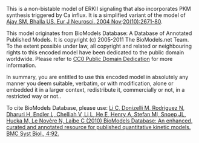 This is a non-bistable model of ERKII signaling that also incorporates PKM
synthesis triggered by Ca influx. It is a simplified variant of the model of
<a href = "http://www.ncbi.nlm.nih.gov/entrez/query.fcgi?db=pubmed&cmd=Retriev
e&dopt=AbstractPlus&list_uids=15548210&query_hl=2&itool=pubmed_docsum">Ajay
SM, Bhalla US. Eur J Neurosci. 2004 Nov;20(10):2671-80</a>.

This model originates from BioModels Database: A Database of Annotated
Published Models. It is copyright (c) 2005-2011 The BioModels.net Team.  
To the extent possible under law, all copyright and related or neighbouring
rights to this encoded model have been dedicated to the public domain
worldwide. Please refer to [CC0 Public Domain
Dedication](http://creativecommons.org/publicdomain/zero/1.0/) for more
information.

In summary, you are entitled to use this encoded model in absolutely any
manner you deem suitable, verbatim, or with modification, alone or embedded it
in a larger context, redistribute it, commercially or not, in a restricted way
or not..  
  
To cite BioModels Database, please use: [Li C, Donizelli M, Rodriguez N,
Dharuri H, Endler L, Chelliah V, Li L, He E, Henry A, Stefan MI, Snoep JL,
Hucka M, Le Novère N, Laibe C (2010) BioModels Database: An enhanced, curated
and annotated resource for published quantitative kinetic models. BMC Syst
Biol., 4:92.](http://www.ncbi.nlm.nih.gov/pubmed/20587024)

